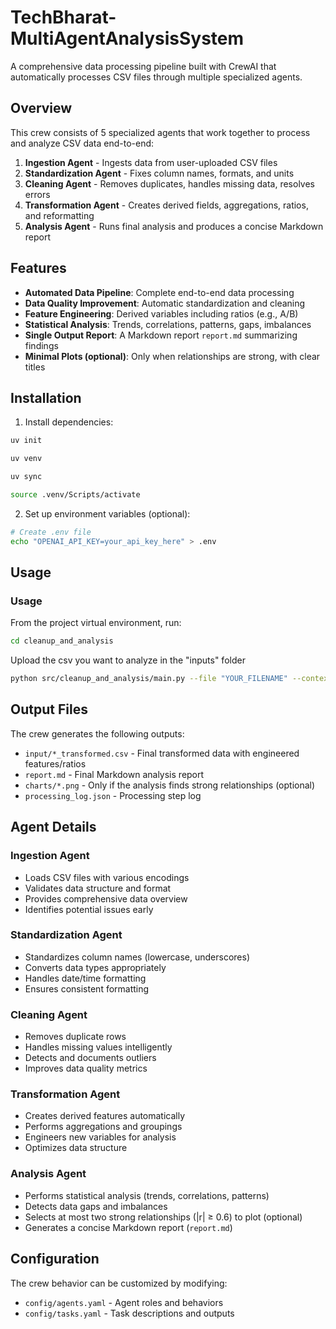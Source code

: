 # TechBharat-MultiAgentAnalysisSystem


A comprehensive data processing pipeline built with CrewAI that automatically processes CSV files through multiple specialized agents.

## Overview

This crew consists of 5 specialized agents that work together to process and analyze CSV data end-to-end:

1. **Ingestion Agent** - Ingests data from user-uploaded CSV files
2. **Standardization Agent** - Fixes column names, formats, and units
3. **Cleaning Agent** - Removes duplicates, handles missing data, resolves errors
4. **Transformation Agent** - Creates derived fields, aggregations, ratios, and reformatting
5. **Analysis Agent** - Runs final analysis and produces a concise Markdown report

## Features

- **Automated Data Pipeline**: Complete end-to-end data processing
- **Data Quality Improvement**: Automatic standardization and cleaning
- **Feature Engineering**: Derived variables including ratios (e.g., A/B)
- **Statistical Analysis**: Trends, correlations, patterns, gaps, imbalances
- **Single Output Report**: A Markdown report `report.md` summarizing findings
- **Minimal Plots (optional)**: Only when relationships are strong, with clear titles

## Installation

1. Install dependencies:
```bash
uv init
```
```bash
uv venv
```
```bash
uv sync
```
```bash
source .venv/Scripts/activate
```

2. Set up environment variables (optional):
```bash
# Create .env file
echo "OPENAI_API_KEY=your_api_key_here" > .env
```

## Usage

### Usage

From the project virtual environment, run:
```bash
cd cleanup_and_analysis
```
Upload the csv you want to analyze in the "inputs" folder

```bash
python src/cleanup_and_analysis/main.py --file "YOUR_FILENAME" --context "A SHORT DESCRIPTION ABOUT THE DATASET"
```


## Output Files

The crew generates the following outputs:

- `input/*_transformed.csv` - Final transformed data with engineered features/ratios
- `report.md` - Final Markdown analysis report
- `charts/*.png` - Only if the analysis finds strong relationships (optional)
- `processing_log.json` - Processing step log


## Agent Details

### Ingestion Agent
- Loads CSV files with various encodings
- Validates data structure and format
- Provides comprehensive data overview
- Identifies potential issues early

### Standardization Agent
- Standardizes column names (lowercase, underscores)
- Converts data types appropriately
- Handles date/time formatting
- Ensures consistent formatting

### Cleaning Agent
- Removes duplicate rows
- Handles missing values intelligently
- Detects and documents outliers
- Improves data quality metrics

### Transformation Agent
- Creates derived features automatically
- Performs aggregations and groupings
- Engineers new variables for analysis
- Optimizes data structure

### Analysis Agent
- Performs statistical analysis (trends, correlations, patterns)
- Detects data gaps and imbalances
- Selects at most two strong relationships (|r| ≥ 0.6) to plot (optional)
- Generates a concise Markdown report (`report.md`)

## Configuration

The crew behavior can be customized by modifying:
- `config/agents.yaml` - Agent roles and behaviors
- `config/tasks.yaml` - Task descriptions and outputs

